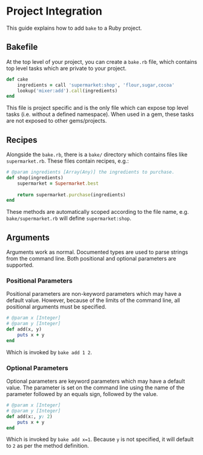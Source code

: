# Project Integration

This guide explains how to add `bake` to a Ruby project.

## Bakefile

At the top level of your project, you can create a `bake.rb` file, which contains top level tasks which are private to your project.

~~~ ruby
def cake
	ingredients = call 'supermarket:shop', 'flour,sugar,cocoa'
	lookup('mixer:add').call(ingredients)
end
~~~

This file is project specific and is the only file which can expose top level tasks (i.e. without a defined namespace). When used in a gem, these tasks are not exposed to other gems/projects.

## Recipes

Alongside the `bake.rb`, there is a `bake/` directory which contains files like `supermarket.rb`. These files contain recipes, e.g.:

~~~ ruby
# @param ingredients [Array(Any)] the ingredients to purchase.
def shop(ingredients)
	supermarket = Supermarket.best
	
	return supermarket.purchase(ingredients)
end
~~~

These methods are automatically scoped according to the file name, e.g. `bake/supermarket.rb` will define `supermarket:shop`.


## Arguments

Arguments work as normal. Documented types are used to parse strings from the command line. Both positional and optional parameters are supported.

### Positional Parameters

Positional parameters are non-keyword parameters which may have a default value. However, because of the limits of the command line, all positional arguments must be specified.

~~~ ruby
# @param x [Integer]
# @param y [Integer]
def add(x, y)
	puts x + y
end
~~~

Which is invoked by `bake add 1 2`.

### Optional Parameters

Optional parameters are keyword parameters which may have a default value. The parameter is set on the command line using the name of the parameter followed by an equals sign, followed by the value.

~~~ ruby
# @param x [Integer]
# @param y [Integer]
def add(x:, y: 2)
	puts x + y
end
~~~

Which is invoked by `bake add x=1`. Because `y` is not specified, it will default to `2` as per the method definition.
